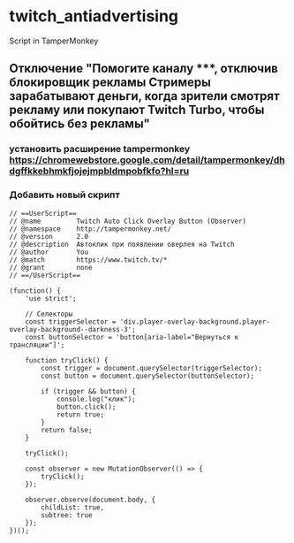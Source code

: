 # twitch_antiadvertising
Script in TamperMonkey


## Отключение "Помогите каналу ***, отключив блокировщик рекламы Стримеры зарабатывают деньги, когда зрители смотрят рекламу или покупают Twitch Turbo, чтобы обойтись без рекламы"
### установить расширение tampermonkey https://chromewebstore.google.com/detail/tampermonkey/dhdgffkkebhmkfjojejmpbldmpobfkfo?hl=ru
### Добавить новый скрипт 
```
// ==UserScript==
// @name         Twitch Auto Click Overlay Button (Observer)
// @namespace    http://tampermonkey.net/
// @version      2.0
// @description  Автоклик при появлении оверлея на Twitch
// @author       You
// @match        https://www.twitch.tv/*
// @grant        none
// ==/UserScript==

(function() {
    'use strict';

    // Селекторы
    const triggerSelector = 'div.player-overlay-background.player-overlay-background--darkness-3';
    const buttonSelector = 'button[aria-label="Вернуться к трансляции"]';

    function tryClick() {
        const trigger = document.querySelector(triggerSelector);
        const button = document.querySelector(buttonSelector);

        if (trigger && button) {
            console.log("клик");
            button.click();
            return true;
        }
        return false;
    }

    tryClick();

    const observer = new MutationObserver(() => {
        tryClick();
    });

    observer.observe(document.body, {
        childList: true,
        subtree: true
    });
})();

```
